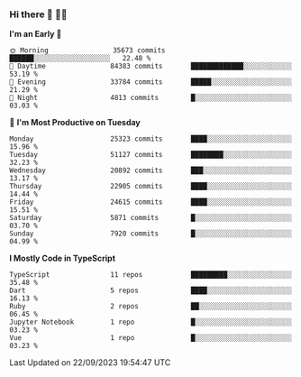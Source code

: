 ### Hi there 👋 🧑‍💻



<!--START_SECTION:waka-->
**I'm an Early 🐤** 

```text
🌞 Morning                35673 commits       ██████░░░░░░░░░░░░░░░░░░░   22.48 % 
🌆 Daytime                84383 commits       █████████████░░░░░░░░░░░░   53.19 % 
🌃 Evening                33784 commits       █████░░░░░░░░░░░░░░░░░░░░   21.29 % 
🌙 Night                  4813 commits        █░░░░░░░░░░░░░░░░░░░░░░░░   03.03 % 
```
📅 **I'm Most Productive on Tuesday** 

```text
Monday                   25323 commits       ████░░░░░░░░░░░░░░░░░░░░░   15.96 % 
Tuesday                  51127 commits       ████████░░░░░░░░░░░░░░░░░   32.23 % 
Wednesday                20892 commits       ███░░░░░░░░░░░░░░░░░░░░░░   13.17 % 
Thursday                 22905 commits       ████░░░░░░░░░░░░░░░░░░░░░   14.44 % 
Friday                   24615 commits       ████░░░░░░░░░░░░░░░░░░░░░   15.51 % 
Saturday                 5871 commits        █░░░░░░░░░░░░░░░░░░░░░░░░   03.70 % 
Sunday                   7920 commits        █░░░░░░░░░░░░░░░░░░░░░░░░   04.99 % 
```


**I Mostly Code in TypeScript** 

```text
TypeScript               11 repos            █████████░░░░░░░░░░░░░░░░   35.48 % 
Dart                     5 repos             ████░░░░░░░░░░░░░░░░░░░░░   16.13 % 
Ruby                     2 repos             ██░░░░░░░░░░░░░░░░░░░░░░░   06.45 % 
Jupyter Notebook         1 repo              █░░░░░░░░░░░░░░░░░░░░░░░░   03.23 % 
Vue                      1 repo              █░░░░░░░░░░░░░░░░░░░░░░░░   03.23 % 
```




 Last Updated on 22/09/2023 19:54:47 UTC
<!--END_SECTION:waka-->


